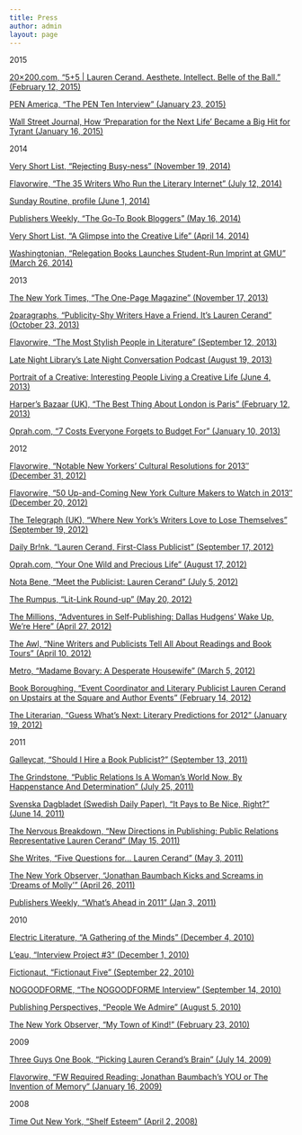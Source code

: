 ```yaml
---
title: Press
author: admin
layout: page
---
```

2015

[20×200.com, “5+5 \| Lauren Cerand. Aesthete. Intellect. Belle of the Ball.” (February 12, 2015)][1]

[PEN America, &#8220;The PEN Ten Interview&#8221; (January 23, 2015)][2]

[Wall Street Journal, How ‘Preparation for the Next Life’ Became a Big Hit for Tyrant (January 16, 2015)][3]

2014

[Very Short List, &#8220;Rejecting Busy-ness&#8221; (November 19, 2014)][4]

[Flavorwire, &#8220;The 35 Writers Who Run the Literary Internet&#8221; (July 12, 2014)][4]

[Sunday Routine, profile (June 1, 2014)][5]

[Publishers Weekly, &#8220;The Go-To Book Bloggers&#8221; (May 16, 2014)][6]

[Very Short List, &#8220;A Glimpse into the Creative Life&#8221; (April 14, 2014)][7]

[Washingtonian, &#8220;Relegation Books Launches Student-Run Imprint at GMU&#8221; (March 26, 2014)][8]

2013

[The New York Times, &#8220;The One-Page Magazine&#8221; (November 17, 2013)][9]

[2paragraphs, &#8220;Publicity-Shy Writers Have a Friend. It&#8217;s Lauren Cerand&#8221; (October 23, 2013)][10]

[Flavorwire, &#8220;The Most Stylish People in Literature&#8221; (September 12, 2013)][11]

[Late Night Library&#8217;s Late Night Conversation Podcast (August 19, 2013)][12]

[Portrait of a Creative: Interesting People Living a Creative Life (June 4, 2013)][13]

[Harper&#8217;s Bazaar (UK), &#8220;The Best Thing About London is Paris&#8221; (February 12, 2013)][14]

[Oprah.com, &#8220;7 Costs Everyone Forgets to Budget For&#8221; (January 10, 2013)][15]

2012

[Flavorwire, &#8220;Notable New Yorkers&#8217; Cultural Resolutions for 2013&#8243; (December 31, 2012)][16]

[Flavorwire, &#8220;50 Up-and-Coming New York Culture Makers to Watch in 2013&#8243; (December 20, 2012)][17]

[The Telegraph (UK), &#8220;Where New York&#8217;s Writers Love to Lose Themselves&#8221; (September 19, 2012)][18]

[Daily Br!nk, &#8220;Lauren Cerand, First-Class Publicist&#8221; (September 17, 2012)][19]

[Oprah.com, “Your One Wild and Precious Life” (August 17, 2012)][20]

[Nota Bene, “Meet the Publicist: Lauren Cerand” (July 5, 2012)][21]

[The Rumpus, “Lit-Link Round-up” (May 20, 2012)][22]

[The Millions, “Adventures in Self-Publishing: Dallas Hudgens’ Wake Up, We’re Here” (April 27, 2012)][23]

[The Awl, “Nine Writers and Publicists Tell All About Readings and Book Tours” (April 10, 2012)][24]

[Metro, “Madame Bovary: A Desperate Housewife” (March 5, 2012)][25]

[Book Boroughing, “Event Coordinator and Literary Publicist Lauren Cerand on Upstairs at the Square and Author Events” (February 14, 2012)][26]

[The Literarian, “Guess What’s Next: Literary Predictions for 2012” (January 19, 2012)][27]

2011

[Galleycat, “Should I Hire a Book Publicist?” (September 13, 2011)][28]

[The Grindstone, “Public Relations Is A Woman’s World Now, By Happenstance And Determination” (July 25, 2011)][29]

[Svenska Dagbladet (Swedish Daily Paper), “It Pays to Be Nice, Right?” (June 14, 2011)][30]

[The Nervous Breakdown, “New Directions in Publishing: Public Relations Representative Lauren Cerand” (May 15, 2011)][31]

[She Writes, “Five Questions for… Lauren Cerand” (May 3, 2011)][32]

[The New York Observer, “Jonathan Baumbach Kicks and Screams in ‘Dreams of Molly’” (April 26, 2011)][33]

[Publishers Weekly, “What’s Ahead in 2011” (Jan 3, 2011)][34]

2010

[Electric Literature, “A Gathering of the Minds” (December 4, 2010)][35]

[L’eau, “Interview Project #3” (December 1, 2010)][36]

[Fictionaut, “Fictionaut Five” (September 22, 2010)][37]

[NOGOODFORME, “The NOGOODFORME Interview” (September 14, 2010)][38]

[Publishing Perspectives, “People We Admire” (August 5, 2010)][39]

[The New York Observer, “My Town of Kind!” (February 23, 2010)][40]

2009

[Three Guys One Book, “Picking Lauren Cerand’s Brain” (July 14, 2009)][41]

[Flavorwire, “FW Required Reading: Jonathan Baumbach’s YOU or The Invention of Memory” (January 16, 2009)][42]

2008

[Time Out New York, “Shelf Esteem” (April 2, 2008)][43]

 [1]: http://20x200.com/blogs/news/16977632-5-5-lauren-cerand-aesthete-intellect-belle-of-the-ball
 [2]: http://www.pen.org/interview/pen-ten-lauren-cerand
 [3]: http://www.wsj.com/articles/how-preparation-for-the-next-life-became-a-big-hit-for-tyrant-1421351378?tesla=y
 [4]: http://www.veryshortlist.com/culture/daily.cfm/review/2691/Website/SlowingDown/
 [5]: http://www.sundayroutine.com/blog/2014/6/1/lauren-cerand
 [6]: http://www.publishersweekly.com/pw/print/20140519/62334-the-go-to-book-bloggers.html
 [7]: http://www.veryshortlist.com/culture/daily.cfm/review/2591/Website/AGlimpseIntoTheCreativeLife/
 [8]: http://www.washingtonian.com/blogs/capitalcomment/books/relegation-books-launches-student-run-imprint-at-gmu.php
 [9]: http://www.nytimes.com/interactive/2013/11/17/magazine/17-one-page-magazine.html
 [10]: http://2paragraphs.com/2013/10/12630/
 [11]: http://flavorwire.com/414484/the-most-stylish-people-in-literature/view-all/
 [12]: http://latenightlibrary.org/lauren-cerand-literary-publicist/
 [13]: http://portraitofacreative.com/laurencerand/
 [14]: http://www.harpersbazaar.co.uk/blogs/the-best-thing-about-london-is-paris-week-one
 [15]: http://www.oprah.com/money/Things-People-Forget-to-Budget-For--Budgeting-Tips/7
 [16]: http://www.flavorwire.com/358060/notable-new-yorkers-cultural-resolutions-for-2013
 [17]: http://www.flavorwire.com/356385/50-up-and-coming-new-york-culture-makers-to-watch-in-2013/9
 [18]: http://www.telegraph.co.uk/travel/destinations/northamerica/usa/newyork/9553112/Where-New-Yorks-writers-love-to-lose-themselves.html
 [19]: http://www.dailybrink.com/?p=5195
 [20]: http://www.oprah.com/blogs/Your-One-Wild-and-Precious-Life
 [21]: http://christinelcody.blogspot.com/2012/07/meet-publicist-lauren-cerand.html
 [22]: http://therumpus.net/2012/05/lit-link-round-up-16/
 [23]: http://www.themillions.com/2012/04/adventures-in-self-publishing-dallas-hudgens-wake-up-were-here.html
 [24]: http://www.theawl.com/2012/04/nine-writers-and-publicists-tell-all-about-readings-and-book-tours
 [25]: http://www.metro.us/newyork/entertainment/article/1116615--madame-bovary-a-desperate-housewife
 [26]: http://bookboroughing.com/lauren-cerand/
 [27]: http://centerforfiction.org/magazine/issue-7/guess-whats-next-lit-predictions/
 [28]: http://www.mediabistro.com/galleycat/should-i-hire-a-book-publicist_b38096
 [29]: http://thegrindstone.com/strategy/public-relations-is-a-womans-world-now-by-happenstance-and-determination/
 [30]: http://www.svd.se/naringsliv/jobbet/det-lonar-sig-att-vara-snall-eller_6233944.svd
 [31]: http://www.thenervousbreakdown.com/gfrangello/2011/05/new-directions-in-publishing-public-relations-representative-lauren-cerand/ "The Nervous Breakdown, New Directions in Publishing: Public Relations Representative Lauren Cerand"
 [32]: http://www.shewrites.com/profiles/blogs/five-questions-forlauren "She Writes, "
 [33]: http://www.observer.com/2011/culture/jonathan-baumbach-kicks-and-screams-dreams-molly "The New York Observer, Jonathan Baumbach Kicks and Screams in 'Dreams of Molly' (April 26, 2011)"
 [34]: http://www.publishersweekly.com/pw/by-topic/industry-news/publisher-news/article/45643-what-s-ahead-in-2011.html "Publishers Weekly, "
 [35]: http://electricliterature.com/blog/2010/12/04/a-gathering-of-the-minds/ "Electric Literature, "
 [36]: http://eau.tumblr.com/post/2063675465/interview-project-3-lauren-cerand "L'eau, "
 [37]: http://blog.fictionaut.com/2010/09/22/4488/ "Fictionaut, "
 [38]: http://www.nogoodforme.com/2010/10/14/the-nogoodforme-com-interview-lauren-cerand/ "NOGOODFORME, "
 [39]: http://publishingperspectives.com/2010/08/publishing-people-we-admire-lauren-cerand-and-girls-write-now/ "Publishing Perspectives, "
 [40]: http://www.observer.com/2010/culture/my-town-kind "The New York Observer, "
 [41]: http://threeguysonebook.com/picking-lauren-cerands-brain "Three Guys One Book, "
 [42]: http://flavorwire.com/7982/fw-required-reading-jonathan-baumbachs-you-or-the-invention-of-memory "Flavorwire, "
 [43]: http://newyork.timeout.com/arts-culture/books/21064/shelf-esteem "Time Out New York, "